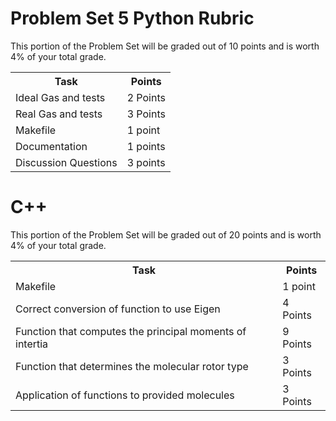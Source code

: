 # Problem Set 5 Python Rubric

This portion of the Problem Set will be graded out of 10 points and is worth 4% of your total grade.

<table width="100%">
    <tr>
        <th>
            Task
        </th>
        <th>
            Points
        </th>
    </tr>
    <tr>
        <td>
           Ideal Gas and tests
        </td>
        <td>
            2 Points
        </td>
    </tr>
    <tr>
        <td>
           Real Gas and tests
        </td>
        <td>
            3 Points
        </td>
    </tr>
    <tr>
    <td>
        Makefile
    </td>
    <td>
        1 point
    </td>
    </tr>
    <tr>
    <td>
        Documentation
    </td>
    <td>
        1 points
    </td>
    <tr>
    <td>
        Discussion Questions
    </td>
    <td>
        3 points
    </td>


</table>

# C++

This portion of the Problem Set will be graded out of 20 points and is worth 4% of your total grade.

<table width="100%">
    <tr>
        <th>
            Task
        </th>
        <th>
            Points
        </th>
    </tr>
    <tr>
        <td>
        Makefile
        </td>
        <td>
        1 point
        </td>
    </tr>
    <tr>
        <td>
            Correct conversion of function to use Eigen
        </td>
        <td>
            4 Points
        </td>
    </tr>
    <tr>
        <td>
            Function that computes the principal moments of intertia
        </td>
        <td>
            9 Points
        </td>
    </tr>
    <tr>
        <td>
            Function that determines the molecular rotor type
        </td>
        <td>
            3 Points
        </td>
    </tr>
    <tr>
        <td>
            Application of functions to provided molecules
        </td>
        <td>
            3 Points
        </td>
    </tr>
    
</table>
